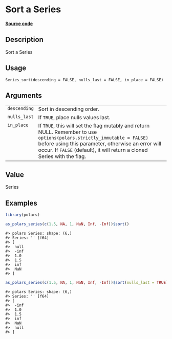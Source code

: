 

# Sort a Series

[**Source code**](https://github.com/pola-rs/r-polars/tree/main/R/series__series.R#L859)

## Description

Sort a Series

## Usage

<pre><code class='language-R'>Series_sort(descending = FALSE, nulls_last = FALSE, in_place = FALSE)
</code></pre>

## Arguments

<table>
<tr>
<td style="white-space: nowrap; font-family: monospace; vertical-align: top">
<code id="Series_sort_:_descending">descending</code>
</td>
<td>
Sort in descending order.
</td>
</tr>
<tr>
<td style="white-space: nowrap; font-family: monospace; vertical-align: top">
<code id="Series_sort_:_nulls_last">nulls_last</code>
</td>
<td>
If <code>TRUE</code>, place nulls values last.
</td>
</tr>
<tr>
<td style="white-space: nowrap; font-family: monospace; vertical-align: top">
<code id="Series_sort_:_in_place">in_place</code>
</td>
<td>
If <code>TRUE</code>, this will set the flag mutably and return NULL.
Remember to use <code>options(polars.strictly_immutable = FALSE)</code>
before using this parameter, otherwise an error will occur. If
<code>FALSE</code> (default), it will return a cloned Series with the
flag.
</td>
</tr>
</table>

## Value

Series

## Examples

``` r
library(polars)

as_polars_series(c(1.5, NA, 1, NaN, Inf, -Inf))$sort()
```

    #> polars Series: shape: (6,)
    #> Series: '' [f64]
    #> [
    #>  null
    #>  -inf
    #>  1.0
    #>  1.5
    #>  inf
    #>  NaN
    #> ]

``` r
as_polars_series(c(1.5, NA, 1, NaN, Inf, -Inf))$sort(nulls_last = TRUE)
```

    #> polars Series: shape: (6,)
    #> Series: '' [f64]
    #> [
    #>  -inf
    #>  1.0
    #>  1.5
    #>  inf
    #>  NaN
    #>  null
    #> ]
